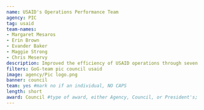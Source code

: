 ```yaml
---
name: USAID's Operations Performance Team
agency: PIC
tag: usaid
team-names:
- Margaret Mesaros
- Erin Brown
- Evander Baker
- Maggie Strong
- Chris Meservy
description: Improved the efficiency of USAID operations through seven major management analyses. The team’s work saved over 6,400 employee hours.
filters: GoG-team pic council usaid
image: agency/Pic logo.png
banner: council
team: yes #mark no if an individual, NO CAPS
length: short
award: Council #type of award, either Agency, Council, or President's; this is case sensitive so make sure to match the options listed exactly. This section generates the format of the card
---
```

